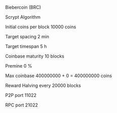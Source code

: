 Biebercoin (BRC)

Scrypt Algorithm

Initial coins per block
10000 coins

Target spacing
2 min

Target timespan
5 h

Coinbase maturity
10 blocks

Premine
0 %

Max coinbase
400000000 + 0 = 400000000 coins

Reward Halving every 20000 blocks

P2P port
11022

RPC port
21022